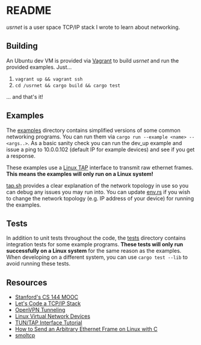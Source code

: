 # README

*usrnet* is a user space TCP/IP stack I wrote to learn about networking.

## Building

An Ubuntu dev VM is provided via [Vagrant](https://www.vagrantup.com/) to build *usrnet* and run the provided examples. Just...

1. `vagrant up && vagrant ssh`
2. `cd /usrnet && cargo build && cargo test`

... and that's it!

## Examples

The [examples](/examples) directory contains simplified versions of some common networking programs. You can run them via `cargo run --example <name> -- <args..>`. As a basic sanity check you can run the dev_up example and issue a ping to 10.0.0.102 (default IP for example devices) and see if you get a response.

These examples use a [Linux TAP](http://backreference.org/2010/03/26/tuntap-interface-tutorial/) interface to transmit raw ethernet frames. **This means the examples will only run on a Linux system!**

[tap.sh](vagrant/tap.sh) provides a clear explanation of the network topology in use so you can debug any issues you may run into. You can update [env.rs](examples/env.rs) if you wish to change the network topology (e.g. IP address of your device) for running the examples.

## Tests

In addition to unit tests throughout the code, the [tests](/tests) directory contains integration tests for some example programs. **These tests will only run successfully on a Linux system** for the same reason as the examples. When developing on a different system, you can use `cargo test --lib` to avoid running these tests.

## Resources

- [Stanford's CS 144 MOOC](https://lagunita.stanford.edu/courses/Engineering/Networking-SP/SelfPaced/courseware)
- [Let's Code a TCP/IP Stack](http://www.saminiir.com/lets-code-tcp-ip-stack-1-ethernet-arp/)
- [OpenVPN Tunneling](http://www.saminiir.com/openvpn-puts-packets-inside-your-packets)
- [Linux Virtual Network Devices](http://blog.povilasb.com/posts/linux-virtual-network-devices/)
- [TUN/TAP Interface Tutorial](http://backreference.org/2010/03/26/tuntap-interface-tutorial/)
- [How to Send an Arbitrary Ethernet Frame on Linux with C](http://www.microhowto.info/howto/send_an_arbitrary_ethernet_frame_using_an_af_packet_socket_in_c.html)
- [smoltcp](https://github.com/m-labs/smoltcp)
